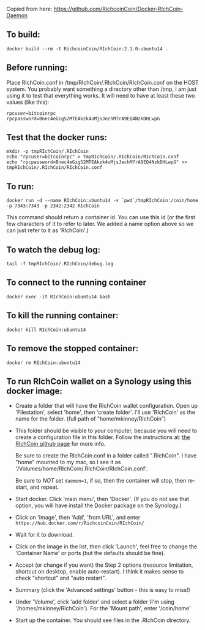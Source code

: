 Copied from here: 
   https://github.com/RichcoinCoin/Docker-RIchCoin-Daemon

To build:
---
    docker build --rm -t RichcoinCoin/RIchCoin:2.1.0-ubuntu14 .


Before running:
---
Place RIchCoin.conf in /tmp/RIchCoin/.RIchCoin/RIchCoin.conf on the HOST system. You probably want something a directory other than /tmp, I am just using it to test that everything works. It will need to have at least these two values (like this):

    rpcuser=bitcoinrpc
    rpcpassword=Bnec4eGig52MTEAkzk4uMjsJechM7rA9EQ4NzkDHLwpG


Test that the docker runs:
---
    mkdir -p tmpRIchCoin/.RIchCoin
    echo "rpcuser=bitcoinrpc" > tmpRIchCoin/.RIchCoin/RIchCoin.conf
    echo "rpcpassword=Bnec4eGig52MTEAkzk4uMjsJechM7rA9EQ4NzkDHLwpG" >> tmpRIchCoin/.RIchCoin/RIchCoin.conf


To run:
---
    docker run -d --name RIchCoin:ubuntu14 -v `pwd`/tmpRIchCoin:/coin/home -p 7343:7343 -p 2342:2342 RIchCoin

This command should return a container id. You can use this id (or the first few characters of it to refer to later. We added a name option above so we can just refer to it as 'RIchCoin'.)

To watch the debug log:
---
    tail -f tmpRIchCoin/.RIchCoin/debug.log

To connect to the running container
---
    docker exec -it RIchCoin:ubuntu14 bash

To kill the running container:
---
    docker kill RIchCoin:ubuntu14

To remove the stopped container:
---
    docker rm RIchCoin:ubuntu14


To run RIchCoin wallet on a Synology using this docker image:
---
* Create a folder that will have the RIchCoin wallet configuration. Open up 'Filestation', select 'home', then 'create folder'. I'll use 'RIchCoin' as the name for the folder. (full path of "home/mkinney/RIchCoin")

* This folder should be visible to your computer, because you will need to create a configuration file in this folder. Follow the instructions at: [the RIchCoin github page](https://github.com/RichcoinCoin/richcoin) for more info. 

    Be sure to create the RIchCoin.conf in a folder called ".RIchCoin". I have "home" mounted to my mac, so I see it as '/Volumes/home/RIchCoin/.RIchCoin/RIchCoin.conf'. 
    
    Be sure to *NOT* set ```daemon=1```, if so, then the container will stop, then re-start, and repeat.
    
* Start docker. Click 'main menu', then 'Docker'. (If you do not see that option, you will have install the Docker package on the Synology.)

* Click on 'Image', then 'Add', 'from URL', and enter ```https://hub.docker.com/r/RichcoinCoin/RIchCoin/```

* Wait for it to download.

* Click on the image in the list, then click 'Launch', feel free to change the 'Container Name' or ports (but the defaults should be fine).

* Accept (or change if you want) the Step 2 options (resource limitation, shortcut on desktop, enable auto-restart). I think it makes sense to check "shortcut" and "auto restart".

* Summary (click the 'Advanced settings' button - this is easy to miss!)

* Under 'Volume', click 'add folder' and select a folder (I'm using '/homes/mkinney/RIchCoin'). For the 'Mount path', enter '/coin/home'

* Start up the container. You should see files in the .RIchCoin directory.
